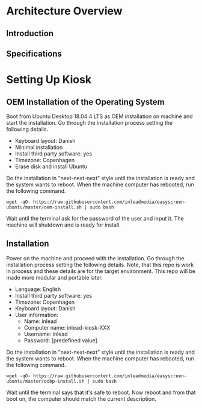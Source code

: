 # Architecture Overview
## Introduction

## Specifications

# Setting Up Kiosk

## OEM Installation of the Operating System

Boot from Ubuntu Desktop 18.04.4 LTS as OEM installation on machine and start the installation. Go through the installation process setting the following details.
- Keyboard layout: Danish
- Minimal installation
- Install third party software: yes
- Timezone: Copenhagen
- Erase disk and install Ubuntu

Do the installation in "next-next-next" style until the installation is ready and the system wants to reboot. When the machine computer has rebooted, run the following command. 
```
wget -qO- https://raw.githubusercontent.com/inleadmedia/easyscreen-ubuntu/master/oem-install.sh | sudo bash
```

Wait until the terminal ask for the password of the user and input it. The machine will shutdown and is ready for install.

## Installation

Power on the machine and proceed with the installation. Go through the installation process setting the following details. Note, that this repo is work in process and these details are for the target environment. This repo will be made more modular and portable later.
- Language: English
- Install third party software: yes
- Timezone: Copenhagen
- Keyboard layout: Danish 
- User information:
  - Name: inlead
  - Computer name: inlead-kiosk-XXX
  - Username: inlead
  - Password: [predefined value]

Do the installation in "next-next-next" style until the installation is ready and the system wants to reboot. When the machine computer has rebooted, run the following command. 
```
wget -qO- https://raw.githubusercontent.com/inleadmedia/easyscreen-ubuntu/master/oobp-install.sh | sudo bash
```

Wait until the terminal says that it's safe to reboot. Now reboot and from that boot on, the computer should match the current description.
